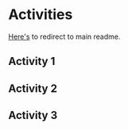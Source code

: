 # Activities
[Here's](../README.md) to redirect to main readme.

## Activity 1

## Activity 2

## Activity 3
